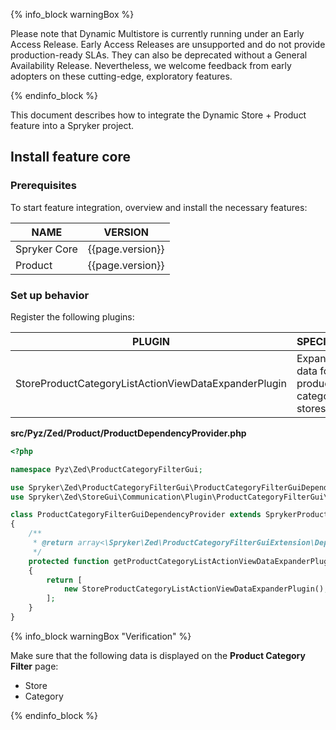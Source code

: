 {% info_block warningBox %}

Please note that Dynamic Multistore is currently running under an Early Access Release. Early Access Releases are unsupported and do not provide production-ready SLAs. They can also be deprecated without a General Availability Release. Nevertheless, we welcome feedback from early adopters on these cutting-edge, exploratory features.

{% endinfo_block %} 

This document describes how to integrate the  Dynamic Store + Product feature into a Spryker project.

## Install feature core

### Prerequisites

To start feature integration, overview and install the necessary features:

| NAME | VERSION |
| --- | --- |
| Spryker Core | {{page.version}} |
| Product | {{page.version}} |

### Set up behavior

Register the following plugins:

| PLUGIN | SPECIFICATION | PREREQUISITES | NAMESPACE |
| --- | --- | --- | --- |
| StoreProductCategoryListActionViewDataExpanderPlugin | Expands view data for list of product categories with stores data. | None | Spryker\Zed\StoreGui\Communication\Plugin\ProductCategoryFilterGui |

**src/Pyz/Zed/Product/ProductDependencyProvider.php**

```php
<?php

namespace Pyz\Zed\ProductCategoryFilterGui;

use Spryker\Zed\ProductCategoryFilterGui\ProductCategoryFilterGuiDependencyProvider as SprykerProductCategoryFilterGuiDependencyProvider;
use Spryker\Zed\StoreGui\Communication\Plugin\ProductCategoryFilterGui\StoreProductCategoryListActionViewDataExpanderPlugin;

class ProductCategoryFilterGuiDependencyProvider extends SprykerProductCategoryFilterGuiDependencyProvider
{
    /**
     * @return array<\Spryker\Zed\ProductCategoryFilterGuiExtension\Dependency\Plugin\ProductCategoryListActionViewDataExpanderPluginInterface>
     */
    protected function getProductCategoryListActionViewDataExpanderPlugins(): array
    {
        return [
            new StoreProductCategoryListActionViewDataExpanderPlugin(),
        ];
    }
}
```

{% info_block warningBox "Verification" %}

Make sure that the following data is displayed on the **Product Category Filter** page:

* Store 
* Category

{% endinfo_block %}

